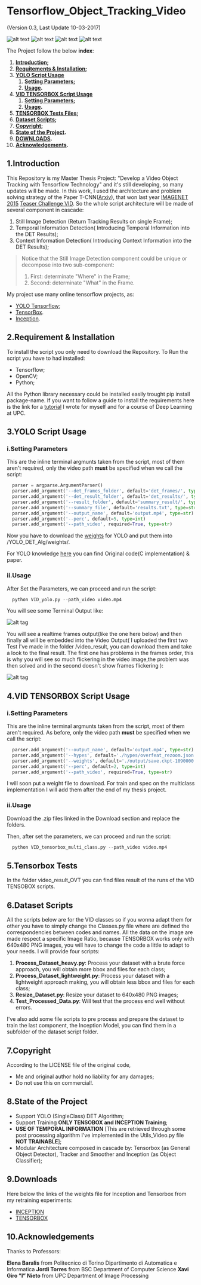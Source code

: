 # Tensorflow_Object_Tracking_Video

(Version 0.3, Last Update 10-03-2017)

![alt text](images/UPC_logo.png "Logo Title Text 1")
![alt text](images/BSC_logo.png "Logo Title Text 1")
![alt text](images/IGP_logo.png  "Logo Title Text 1")
![alt text](images/POLITO_logo.png  "Logo Title Text 1")

The Project follow the below **index**:

1. **[Introduction](#1introduction);**
2. **[Requitements & Installation](#2requirement--installation);**
3. **[YOLO Script Usage](#3yolo-script-usage)**
      1. **[Setting Parameters](#isetting-parameters);**
      2. **[Usage](#iiusage).**
4. **[VID TENSORBOX Script Usage](#4vid-tensorbox-script-usage)**
      1. **[Setting Parameters](#isetting-parameters-2);**
      2. **[Usage](#iiusage-2).**
5. **[TENSORBOX Tests Files](#5tensorbox-tests);**
6. **[Dataset Scripts](#6dataset-script);**
7. **[Copyright](#7copyright);**
8. **[State of the Project](#8state-of-the-project).**
9. **[DOWNLOADS](#9downloads).**
10. **[Acknowledgements](#9acknowledgements).**


## 1.Introduction

This Repository is my Master Thesis Project: "Develop a Video Object Tracking with Tensorflow Technology" 
and it's still developing, so many updates will be made.
In this work, I used the architecture and problem solving strategy of the Paper T-CNN([Arxiv](http://arxiv.org/abs/1604.02532)), that won last year [IMAGENET 2015](http://image-net.org/) [Teaser Challenge VID](http://image-net.org/challenges/LSVRC/2015/results).
So the whole script architecture will be made of several component in cascade:
  1. Still Image Detection (Return Tracking Results on single Frame);
  2. Temporal Information Detection( Introducing Temporal Information into the DET Results);
  3. Context Information Detection( Introducing Context Information into the DET Results);

> Notice that the Still Image Detection component could be unique or decompose into two sub-component:
>  1. First: determinate "Where" in the Frame;
>  2. Second: determinate "What" in the Frame.

My project use many online tensorflow projects, as: 
  - [YOLO Tensorflow](https://github.com/gliese581gg/YOLO_tensorflow);
  - [TensorBox](https://github.com/Russell91/TensorBox).
  - [Inception](https://github.com/tensorflow/models/tree/master/inception).

## 2.Requirement & Installation
To install the script you only need to download the Repository.
To Run the script you have to had installed:
  - Tensorflow;
  - OpenCV;
  - Python;

All the Python library necessary could be installed easily trought pip install package-name.
If you want to follow a guide to install the requirements here is the link for a [tutorial](https://github.com/DrewNF/Build-Deep-Learning-Env-with-Tensorflow-Python-OpenCV) I wrote for myself and for a course of Deep Learning at UPC.

## 3.YOLO Script Usage
### i.Setting Parameters
  This are the inline terminal argmunts taken from the script, most of them aren't required, only the video path **must** be specified when we call the script:
        
  ```python      
    parser = argparse.ArgumentParser()
    parser.add_argument('--det_frames_folder', default='det_frames/', type=str)
    parser.add_argument('--det_result_folder', default='det_results/', type=str)
    parser.add_argument('--result_folder', default='summary_result/', type=str)
    parser.add_argument('--summary_file', default='results.txt', type=str)
    parser.add_argument('--output_name', default='output.mp4', type=str)
    parser.add_argument('--perc', default=5, type=int)
    parser.add_argument('--path_video', required=True, type=str)
  ```
  
  Now you have to download the [weights](https://drive.google.com/file/d/0B2JbaJSrWLpza08yS2FSUnV2dlE/view?usp=sharing ) for YOLO and put them into /YOLO_DET_Alg/weights/.
  
  For YOLO knowledge [here](http://pjreddie.com/darknet/yolo/) you can find Original code(C implementation) & paper.
  
### ii.Usage
  After Set the Parameters, we can proceed and run the script:
  
  ```python
    python VID_yolo.py --path_video video.mp4
  ```
You will see some Terminal Output like:

![alt tag](images/terminal_output_run.png)

You will see a realtime frames output(like the one here below) and then finally all will be embedded into the Video Output( I uploaded the first two Test I've made in the folder /video_result, you can download them and take a look to the final result.
The first one has problems in the frames order, this is why you will see so much flickering in the video image,the problem was then solved and in the second doesn't show frames flickering ):

![alt tag](images/DET_frame_example.jpg)

## 4.VID TENSORBOX Script Usage
### i.Setting Parameters
  This are the inline terminal argmunts taken from the script, most of them aren't required.
  As before, only the video path **must** be specified when we call the script:
        
  ```python      
    parser.add_argument('--output_name', default='output.mp4', type=str)
    parser.add_argument('--hypes', default='./hypes/overfeat_rezoom.json', type=str)
    parser.add_argument('--weights', default='./output/save.ckpt-1090000', type=str)
    parser.add_argument('--perc', default=2, type=int)
    parser.add_argument('--path_video', required=True, type=str)
  ```
  I will soon put a weight file to download.
  For train and spec on the multiclass implementation I will add them after the end of my thesis project.
  
### ii.Usage
  
  Download the .zip files linked in the Download section and replace the folders.
      
  Then, after set the parameters, we can proceed and run the script:
  
  ```python
    python VID_tensorbox_multi_class.py --path_video video.mp4
  ```  

## 5.Tensorbox Tests
  In the folder video_result_OVT you can find files result of the runs of the VID TENSOBOX scripts.
  
## 6.Dataset Scripts
  All the scripts below are for the VID classes so if you wonna adapt them for other you have to simply change the Classes.py file where are defined the correspondencies between codes and names. All the data on the image are made respect a specific Image Ratio, because TENSORBOX works only with 640x480 PNG images, you will have to change the code a little to adapt to your needs.
  I will provide four scripts:
  1. **Process_Dataset_heavy.py**: Process your dataset with a brute force approach, you will obtain more bbox and files for each class;
  2. **Process_Dataset_lightweight.py**: Process your dataset with a lightweight approach making, you will obtain less bbox and files for each class;
  3. **Resize_Dataset.py**: Resize your dataset to 640x480 PNG images;
  4. **Test_Processed_Data.py**: Will test that the process end well without errors.

I've also add some file scripts to pre process and prepare the dataset to train the last component, the Inception Model, you can find them in a subfolder of the dataset script folder.

## 7.Copyright

According to the LICENSE file of the original code,

  - Me and original author hold no liability for any damages;
  - Do not use this on commercial!.

## 8.State of the Project

  - Support YOLO (SingleClass) DET Algorithm;
  - Support Training **ONLY TENSOBOX and INCEPTION Training**;
  - **USE OF TEMPORAL INFORMATION** [This are retrieved through some post processing algorithm I've implemented in the Utils_Video.py file **NOT TRAINABLE**];
  - Modular Architecture composed in cascade by: Tensorbox (as General Object Detector), Tracker and Smoother and Inception (as Object Classifier);
  
 ## 9.Downloads
 
 Here below the links of the weights file for Inception and Tensorbox from my retraining experiments:
 - [INCEPTION](https://mega.nz/#!rtkD2TzA!iDoBGzAFC69b8VE2wlJOoRg7kJ6XnayMcagrzidZGxw)
 - [TENSORBOX](https://mega.nz/#!WpdSUArZ!8-E3YIvpfBHUoBc1QGDyiWA0CKbIXxOyVqJWMeSE6-g)
 
  ## 10.Acknowledgements
  
  Thanks to Professors:
  
  **Elena Baralis** from Politecnico di Torino Dipartimento di Automatica e Informatica
  **Jordi Torres** from BSC Department of Computer Science
  **Xavi Giro ”I” Nieto** from UPC Department of Image Processing
  
